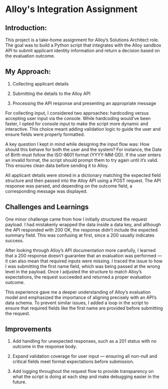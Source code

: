 # Alloy's Integration Assignment

## Introduction:
This project is a take-home assignment for Alloy’s Solutions Architect role. The goal was to build a Python script that integrates with the Alloy sandbox API to submit applicant identity information and return a decision based on the evaluation outcome.

## My Approach:
  1. Collecting applicant details

  2. Submitting the details to the Alloy API

  3. Processing the API response and presenting an appropriate message

  For collecting input, I considered two approaches: hardcoding versus accepting user input via the console. While hardcoding would’ve been faster, I opted for console input to make the script more dynamic and interactive. This choice meant adding validation logic to guide the user and ensure fields were properly formatted.

  A key question I kept in mind while designing the input flow was: How should this behave for both the user and the system? For instance, the Date of Birth must follow the ISO-8601 format (YYYY-MM-DD). If the user enters an invalid format, the script should prompt them to try again until it’s valid. This ensures clean data before sending it to Alloy.

  All applicant details were stored in a dictionary matching the expected field structure and then passed into the Alloy API using a POST request. The API response was parsed, and depending on the outcome field, a corresponding message was displayed.

## Challenges and Learnings
One minor challenge came from how I initially structured the request payload. I had mistakenly wrapped the data inside a data key, and although the API responded with 200 OK, the response didn’t include the expected summary field. This was confusing at first, since a 200 usually indicates success.

After looking through Alloy’s API documentation more carefully, I learned that a 200 response doesn’t guarantee that an evaluation was performed — it can also mean that required inputs were missing. I traced the issue to how I was submitting the first name field, which was being passed at the wrong level in the payload. Once I adjusted the structure to match Alloy’s expectations, the request succeeded and returned a proper evaluation outcome.

This experience gave me a deeper understanding of Alloy’s evaluation model and emphasized the importance of aligning precisely with an API’s data schema. To prevent similar issues, I added a loop in the script to ensure that required fields like the first name are provided before submitting the request.

## Improvements
  1. Add handling for unexpected responses, such as a 201 status with no outcome in the response body.

  2. Expand validation coverage for user input — ensuring all non-null and critical fields meet format expectations before submission.

  3. Add logging throughout the request flow to provide transparency on what the script is doing at each step and make debugging easier in the future.
